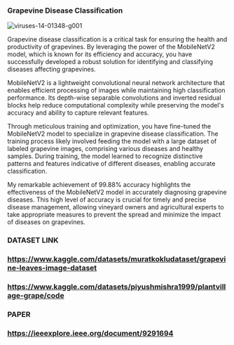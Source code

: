### Grapevine Disease Classification

![viruses-14-01348-g001](https://github.com/yousefbaz12/Deep-Learning-demos/assets/106428761/d202e440-5db9-4872-b434-1d7f00178576)

Grapevine disease classification is a critical task for ensuring the health and productivity of grapevines. By leveraging the power of the MobileNetV2 model, which is known for its efficiency and accuracy, you have successfully developed a robust solution for identifying and classifying diseases affecting grapevines.

MobileNetV2 is a lightweight convolutional neural network architecture that enables efficient processing of images while maintaining high classification performance. Its depth-wise separable convolutions and inverted residual blocks help reduce computational complexity while preserving the model's accuracy and ability to capture relevant features.

Through meticulous training and optimization, you have fine-tuned the MobileNetV2 model to specialize in grapevine disease classification. The training process likely involved feeding the model with a large dataset of labeled grapevine images, comprising various diseases and healthy samples. During training, the model learned to recognize distinctive patterns and features indicative of different diseases, enabling accurate classification.

My remarkable achievement of 99.88% accuracy highlights the effectiveness of the MobileNetV2 model in accurately diagnosing grapevine diseases. This high level of accuracy is crucial for timely and precise disease management, allowing vineyard owners and agricultural experts to take appropriate measures to prevent the spread and minimize the impact of diseases on grapevines.

### DATASET LINK
### https://www.kaggle.com/datasets/muratkokludataset/grapevine-leaves-image-dataset
### https://www.kaggle.com/datasets/piyushmishra1999/plantvillage-grape/code

### PAPER
### https://ieeexplore.ieee.org/document/9291694
